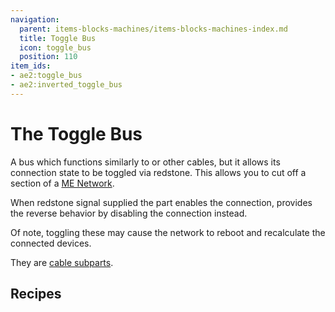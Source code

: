 ```yaml
---
navigation:
  parent: items-blocks-machines/items-blocks-machines-index.md
  title: Toggle Bus
  icon: toggle_bus
  position: 110
item_ids:
- ae2:toggle_bus
- ae2:inverted_toggle_bus
---
```


# The Toggle Bus

A bus which functions similarly to <ItemLink id="fluix_glass_cable" /> or other cables, but it
allows its connection state to be toggled via redstone. This allows you to cut
off a section of a [ME Network](../me-network.md).

When redstone signal supplied the part enables the connection, <ItemLink id="inverted_toggle_bus" /> provides the reverse
behavior by disabling the connection instead.

Of note, toggling these may cause the network to reboot and recalculate the connected devices.

They are [cable subparts](../ae2-mechanics/cable-subparts.md).

## Recipes

<RecipeFor id="toggle_bus" />

<RecipeFor id="inverted_toggle_bus" />
